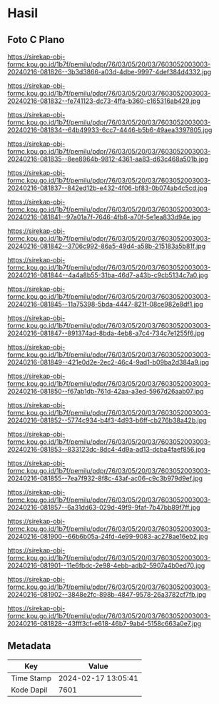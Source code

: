 # Hasil

## Foto C Plano

https://sirekap-obj-formc.kpu.go.id/1b7f/pemilu/pdpr/76/03/05/20/03/7603052003003-20240216-081826--3b3d3866-a03d-4dbe-9997-4def384d4332.jpg

https://sirekap-obj-formc.kpu.go.id/1b7f/pemilu/pdpr/76/03/05/20/03/7603052003003-20240216-081832--fe741123-dc73-4ffa-b360-c165316ab429.jpg

https://sirekap-obj-formc.kpu.go.id/1b7f/pemilu/pdpr/76/03/05/20/03/7603052003003-20240216-081834--64b49933-6cc7-4446-b5b6-49aea3397805.jpg

https://sirekap-obj-formc.kpu.go.id/1b7f/pemilu/pdpr/76/03/05/20/03/7603052003003-20240216-081835--8ee8964b-9812-4361-aa83-d63c468a501b.jpg

https://sirekap-obj-formc.kpu.go.id/1b7f/pemilu/pdpr/76/03/05/20/03/7603052003003-20240216-081837--842ed12b-e432-4f06-bf83-0b074ab4c5cd.jpg

https://sirekap-obj-formc.kpu.go.id/1b7f/pemilu/pdpr/76/03/05/20/03/7603052003003-20240216-081841--97a01a7f-7646-4fb8-a70f-5e1ea833d94e.jpg

https://sirekap-obj-formc.kpu.go.id/1b7f/pemilu/pdpr/76/03/05/20/03/7603052003003-20240216-081842--3706c992-86a5-49d4-a58b-215183a5b81f.jpg

https://sirekap-obj-formc.kpu.go.id/1b7f/pemilu/pdpr/76/03/05/20/03/7603052003003-20240216-081844--4a4a8b55-31ba-46d7-a43b-c9cb5134c7a0.jpg

https://sirekap-obj-formc.kpu.go.id/1b7f/pemilu/pdpr/76/03/05/20/03/7603052003003-20240216-081845--11a75398-5bda-4447-821f-08ce982e8df1.jpg

https://sirekap-obj-formc.kpu.go.id/1b7f/pemilu/pdpr/76/03/05/20/03/7603052003003-20240216-081847--891374ad-8bda-4eb8-a7c4-734c7e1255f6.jpg

https://sirekap-obj-formc.kpu.go.id/1b7f/pemilu/pdpr/76/03/05/20/03/7603052003003-20240216-081849--421e0d2e-2ec2-46c4-9ad1-b09ba2d384a9.jpg

https://sirekap-obj-formc.kpu.go.id/1b7f/pemilu/pdpr/76/03/05/20/03/7603052003003-20240216-081850--f67ab1db-761d-42aa-a3ed-5967d26aab07.jpg

https://sirekap-obj-formc.kpu.go.id/1b7f/pemilu/pdpr/76/03/05/20/03/7603052003003-20240216-081852--5774c934-b4f3-4d93-b6ff-cb276b38a42b.jpg

https://sirekap-obj-formc.kpu.go.id/1b7f/pemilu/pdpr/76/03/05/20/03/7603052003003-20240216-081853--833123dc-8dc4-4d9a-ad13-dcba4faef856.jpg

https://sirekap-obj-formc.kpu.go.id/1b7f/pemilu/pdpr/76/03/05/20/03/7603052003003-20240216-081855--7ea7f932-8f8c-43af-ac06-c9c3b979d9ef.jpg

https://sirekap-obj-formc.kpu.go.id/1b7f/pemilu/pdpr/76/03/05/20/03/7603052003003-20240216-081857--6a31dd63-029d-49f9-9faf-7b47bb89f7ff.jpg

https://sirekap-obj-formc.kpu.go.id/1b7f/pemilu/pdpr/76/03/05/20/03/7603052003003-20240216-081900--66b6b05a-24fd-4e99-9083-ac278ae16eb2.jpg

https://sirekap-obj-formc.kpu.go.id/1b7f/pemilu/pdpr/76/03/05/20/03/7603052003003-20240216-081901--11e6fbdc-2e98-4ebb-adb2-5907a4b0ed70.jpg

https://sirekap-obj-formc.kpu.go.id/1b7f/pemilu/pdpr/76/03/05/20/03/7603052003003-20240216-081902--3848e2fc-898b-4847-9578-26a3782cf7fb.jpg

https://sirekap-obj-formc.kpu.go.id/1b7f/pemilu/pdpr/76/03/05/20/03/7603052003003-20240216-081828--43fff3cf-e618-46b7-9ab4-5158c663a0e7.jpg


## Metadata

| Key        | Value               |
| ---------- | ------------------- |
| Time Stamp | 2024-02-17 13:05:41 |
| Kode Dapil | 7601                |



